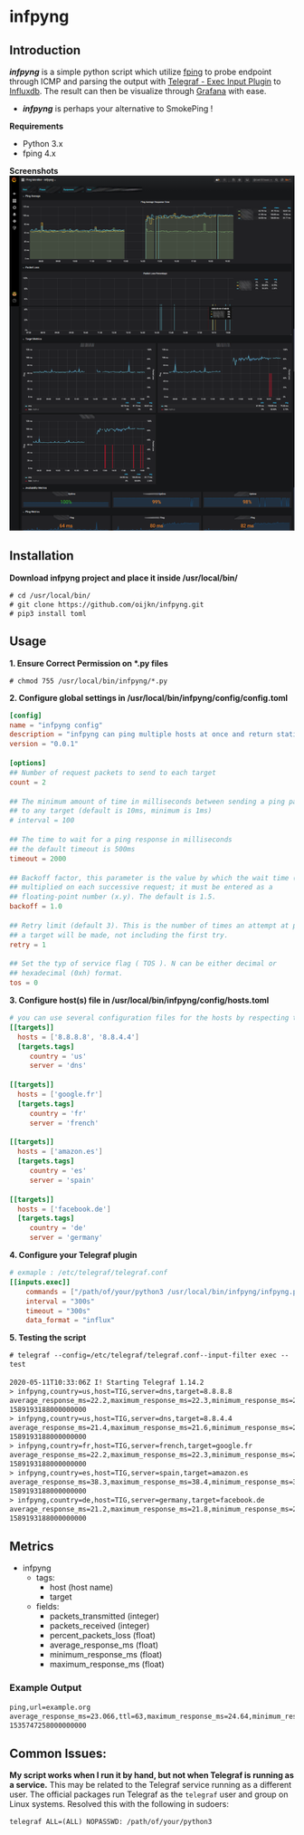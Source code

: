 # infpyng

## Introduction

***infpyng*** is a simple python script which utilize [fping](https://fping.org/) to probe endpoint through ICMP and parsing the output with [Telegraf - Exec Input Plugin](https://github.com/influxdata/telegraf/tree/master/plugins/inputs/exec) to [Influxdb](https://github.com/influxdata/influxdb). The result can then be visualize through [Grafana](https://grafana.com/) with ease.
- ***infpyng*** is perhaps your alternative to SmokePing !

**Requirements**
- Python 3.x
- fping 4.x

**Screenshots**
![alt text](ping-monitor-infpyng.png)

## Installation
**Download infpyng project and place it inside /usr/local/bin/**
```
# cd /usr/local/bin/
# git clone https://github.com/oijkn/infpyng.git
# pip3 install toml
```

## Usage
**1. Ensure Correct Permission on \*.py files**
```
# chmod 755 /usr/local/bin/infpyng/*.py
```

**2. Configure global settings in /usr/local/bin/infpyng/config/config.toml**
```toml
[config]
name = "infpyng config"
description = "infpyng can ping multiple hosts at once and return statistics to Influxdb using Exec Input Plugin"
version = "0.0.1"

[options]
## Number of request packets to send to each target
count = 2

## The minimum amount of time in milliseconds between sending a ping packet
## to any target (default is 10ms, minimum is 1ms)
# interval = 100

## The time to wait for a ping response in milliseconds
## the default timeout is 500ms
timeout = 2000

## Backoff factor, this parameter is the value by which the wait time (-t) is
## multiplied on each successive request; it must be entered as a
## floating-point number (x.y). The default is 1.5.
backoff = 1.0

## Retry limit (default 3). This is the number of times an attempt at pinging
## a target will be made, not including the first try.
retry = 1

## Set the typ of service flag ( TOS ). N can be either decimal or
## hexadecimal (0xh) format.
tos = 0
```

**3. Configure host(s) file in /usr/local/bin/infpyng/config/hosts.toml**
```toml
# you can use several configuration files for the hosts by respecting the structure as follows
[[targets]]
  hosts = ['8.8.8.8', '8.8.4.4']
  [targets.tags]
     country = 'us'
     server = 'dns'

[[targets]]
  hosts = ['google.fr']
  [targets.tags]
     country = 'fr'
     server = 'french'

[[targets]]
  hosts = ['amazon.es']
  [targets.tags]
     country = 'es'
     server = 'spain'

[[targets]]
  hosts = ['facebook.de']
  [targets.tags]
     country = 'de'
     server = 'germany'
```

**4. Configure your Telegraf plugin**
```toml
# exmaple : /etc/telegraf/telegraf.conf
[[inputs.exec]]
    commands = ["/path/of/your/python3 /usr/local/bin/infpyng/infpyng.py"]
    interval = "300s"
    timeout = "300s"
    data_format = "influx"
```

**5. Testing the script**
```
# telegraf --config=/etc/telegraf/telegraf.conf--input-filter exec --test

2020-05-11T10:33:06Z I! Starting Telegraf 1.14.2
> infpyng,country=us,host=TIG,server=dns,target=8.8.8.8 average_response_ms=22.2,maximum_response_ms=22.3,minimum_response_ms=22.2,packets_received=2i,packets_transmitted=2i,percent_packet_loss=0i 1589193188000000000
> infpyng,country=us,host=TIG,server=dns,target=8.8.4.4 average_response_ms=21.4,maximum_response_ms=21.6,minimum_response_ms=21.2,packets_received=2i,packets_transmitted=2i,percent_packet_loss=0i 1589193188000000000
> infpyng,country=fr,host=TIG,server=french,target=google.fr average_response_ms=22.2,maximum_response_ms=22.3,minimum_response_ms=22,packets_received=2i,packets_transmitted=2i,percent_packet_loss=0i 1589193188000000000
> infpyng,country=es,host=TIG,server=spain,target=amazon.es average_response_ms=38.3,maximum_response_ms=38.4,minimum_response_ms=38.2,packets_received=2i,packets_transmitted=2i,percent_packet_loss=0i 1589193188000000000
> infpyng,country=de,host=TIG,server=germany,target=facebook.de average_response_ms=21.2,maximum_response_ms=21.8,minimum_response_ms=20.7,packets_received=2i,packets_transmitted=2i,percent_packet_loss=0i 1589193188000000000
```

## Metrics

- infpyng
  - tags:
    - host (host name)
    - target
  - fields:
    - packets_transmitted (integer)
    - packets_received (integer)
    - percent_packets_loss (float)
    - average_response_ms (float)
    - minimum_response_ms (float)
    - maximum_response_ms (float)

### Example Output
```
ping,url=example.org average_response_ms=23.066,ttl=63,maximum_response_ms=24.64,minimum_response_ms=22.451,packets_received=5i,packets_transmitted=5i,percent_packet_loss=0,result_code=0i,standard_deviation_ms=0.809 1535747258000000000
```

## Common Issues:

**My script works when I run it by hand, but not when Telegraf is running as a service.**
This may be related to the Telegraf service running as a different user. The official packages run Telegraf as the `telegraf` user and group on Linux systems. Resolved this with the following in sudoers:
```
telegraf ALL=(ALL) NOPASSWD: /path/of/your/python3
```
